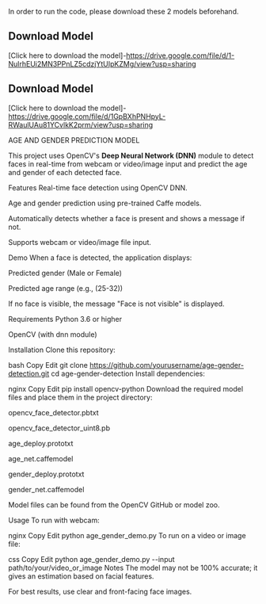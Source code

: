 In order to run the code, please download these 2 models beforehand.

## Download Model
[Click here to download the model]-https://drive.google.com/file/d/1-NulrhEUi2MN3PPnLZ5cdzjYtUIpKZMg/view?usp=sharing

## Download Model
[Click here to download the model]-https://drive.google.com/file/d/1GpBXhPNHpyL-RWaulUAu81YCvlkK2prm/view?usp=sharing

AGE AND GENDER PREDICTION MODEL

This project uses OpenCV's **Deep Neural Network (DNN)** module to detect faces in real-time from webcam or video/image input and predict the age and gender of each detected face.

Features
Real-time face detection using OpenCV DNN.

Age and gender prediction using pre-trained Caffe models.

Automatically detects whether a face is present and shows a message if not.

Supports webcam or video/image file input.

Demo
When a face is detected, the application displays:

Predicted gender (Male or Female)

Predicted age range (e.g., (25-32))

If no face is visible, the message "Face is not visible" is displayed.

Requirements
Python 3.6 or higher

OpenCV (with dnn module)

Installation
Clone this repository:

bash
Copy
Edit
git clone https://github.com/yourusername/age-gender-detection.git
cd age-gender-detection
Install dependencies:

nginx
Copy
Edit
pip install opencv-python
Download the required model files and place them in the project directory:

opencv_face_detector.pbtxt

opencv_face_detector_uint8.pb

age_deploy.prototxt

age_net.caffemodel

gender_deploy.prototxt

gender_net.caffemodel

Model files can be found from the OpenCV GitHub or model zoo.

Usage
To run with webcam:

nginx
Copy
Edit
python age_gender_demo.py
To run on a video or image file:

css
Copy
Edit
python age_gender_demo.py --input path/to/your/video_or_image
Notes
The model may not be 100% accurate; it gives an estimation based on facial features.

For best results, use clear and front-facing face images.
